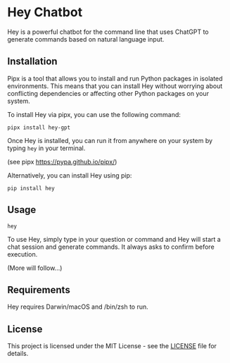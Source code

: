 # Hey Chatbot

Hey is a powerful chatbot for the command line that uses ChatGPT to generate commands based on natural language input.

## Installation
Pipx is a tool that allows you to install and run Python packages in isolated environments. This means that you can install Hey without worrying about conflicting dependencies or affecting other Python packages on your system.

To install Hey via pipx, you can use the following command:

```
pipx install hey-gpt
```
Once Hey is installed, you can run it from anywhere on your system by typing `hey` in your terminal.

(see pipx https://pypa.github.io/pipx/)

Alternatively, you can install Hey using pip:

```
pip install hey
```

## Usage

```
hey
```
To use Hey, simply type in your question or command and Hey will start a chat session and generate commands. It always asks to confirm before execution.

(More will follow...)

## Requirements

Hey requires Darwin/macOS and /bin/zsh to run.

## License

This project is licensed under the MIT License - see the [LICENSE](LICENSE) file for details.
